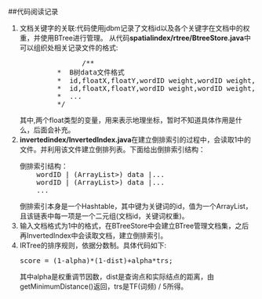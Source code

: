 ##代码阅读记录
<ol>
<li>文档关键字的关联:代码使用jdbm记录了文档id以及各个关键字在文档中的权重，并使用BTree进行管理。
从代码<b>spatialindex/rtree/BtreeStore.java</b>中可以组织处相关记录文件的格式:
<pre>
               /**
		 *  B树data文件格式
		 *  id,floatX,floatY,wordID weight,wordID weight,...\n
		 *  id,floatX,floatY,wordID weight,wordID weight,...\n
		 *  ...
		 */
</pre>
其中,两个float类型的变量，用来表示地理坐标，暂时不知道具体作用是什么，后面会补充。
</li>
<li><b>invertedindex/InvertedIndex.java</b>在建立倒排索引的过程中，会读取1中的文件。并利用该文件建立倒排列表。下面给出倒排索引结构：
<pre>倒排索引结构：
    wordID | (ArrayList<KeyData<docID,weight>>) data |...
    wordID | (ArrayList<KeyData<docID,weight>>) data |...
    ...
</pre>
 倒排索引本身是一个Hashtable，其中键为关键词的id，值为一个ArrayList，且该链表中每一项是一个二元组(文档id，关键词权重)。
</li>
<li>输入文档格式为1中的格式，在BTreeStore中会建立BTree管理文档集，之后再InvertedIndex中会读取文档，建立倒排索引。</li>
<li>IRTree的排序规则，依据分数制。具体代码如下:
<pre>score = (1-alpha)*(1-dist)+alpha*trs;</pre>
其中alpha是权重调节因数，dist是查询点和实际结点的距离，由getMinimumDistance()返回，trs是TF(词频) / 5所得。
</li>
</ol>
